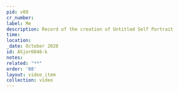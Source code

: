 ```yaml
---
pid: v09
cr_number: 
label: Me
description: Record of the creation of Untitled Self Portrait
time: 
location: 
_date: October 2020
id: ASjor6046-k
notes: 
related: "**"
order: '08'
layout: video_item
collection: video
---
```

